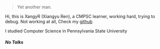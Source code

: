 

> Yet another man.


Hi, this is XangyR (Xiangyu Ren), a CMPSC learner, working hard, trying to debug. Not working at all, Check my [github](https://github.com/xangyr)

I studied Computer Science in Pennsylvania State University

##### No Talks
